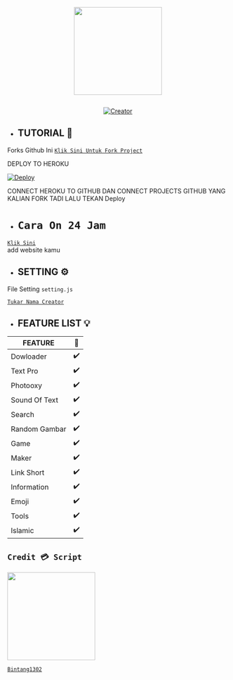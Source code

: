 

<p align="center">
<img src="https://avatars.githubusercontent.com/u/93582939?v=4" width="200" height="200" style/>
</p>
<p align="center">
  <a href="#"><img src="http://readme-typing-svg.herokuapp.com?color=d1fa02&center=true&vCenter=true&multiline=false&lines=Welcome+To+Rest+Api+Zero+" alt="">
</p>
<p align="center">
<a href="#"><img title="Creator" src="https://img.shields.io/badge/Creator-Bintang1302-red.svg?style=for-the-badge&logo=github"></a>
</p>

* ## TUTORIAL 📌

Forks Github Ini
 [`Klik Sini Untuk Fork Project`](https://github.com/zeroonecraft/ZeroAPI/fork)<br>

DEPLOY TO HEROKU

[![Deploy](https://www.herokucdn.com/deploy/button.svg)](https://heroku.com/)

CONNECT HEROKU TO GITHUB DAN
CONNECT PROJECTS GITHUB YANG KALIAN FORK TADI
LALU TEKAN
Deploy

* # ``Cara On 24 Jam``

[`Klik Sini`](https://kaffeine.herokuapp.com)<br>
add website kamu

* ## SETTING ⚙️
File Setting ``setting.js``

[`Tukar Nama Creator`](https://github.com/zeroonecraft/ZeroAPI/blob/main/settings.js)<br>

* ## FEATURE LIST 💡

| FEATURE |🌱|
| ------------- | ------------- |
| Dowloader      |✔️|
| Text Pro       |✔️|
| Photooxy       |✔️|
| Sound Of Text  |✔️|
| Search         |✔️|
| Random Gambar  |✔️|
| Game           |✔️|
| Maker          |✔️|
| Link Short     |✔️|
| Information    |✔️|
| Emoji          |✔️|
| Tools          |✔️|
| Islamic        |✔️|

## ``Credit 💳 Script``

<img src="https://avatars.githubusercontent.com/Bintang1302" width="200" height="200">

[`Bintang1302`](https://github.com/Bintang1302)<br>
